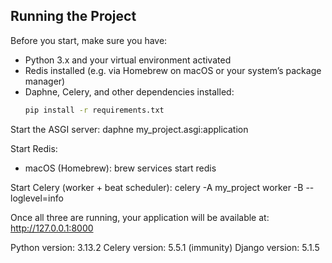 ## Running the Project

Before you start, make sure you have:

- Python 3.x and your virtual environment activated  
- Redis installed (e.g. via Homebrew on macOS or your system’s package manager)  
- Daphne, Celery, and other dependencies installed:
  ```bash
  pip install -r requirements.txt

Start the ASGI server:
  daphne my_project.asgi:application

Start Redis:
  - macOS (Homebrew):
brew services start redis

Start Celery (worker + beat scheduler):
  celery -A my_project worker -B --loglevel=info

Once all three are running, your application will be available at:
  http://127.0.0.1:8000


Python version: 3.13.2
Celery version: 5.5.1 (immunity)
Django version: 5.1.5
